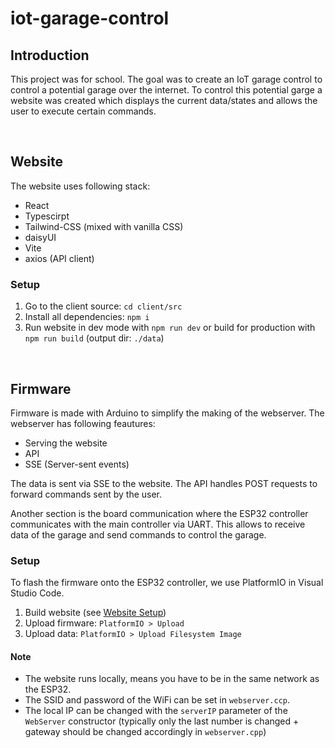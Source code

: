 # iot-garage-control

## Introduction
This project was for school. The goal was to create an IoT garage control to control a potential garage over the internet. 
To control this potential garge a website was created which displays the current data/states and allows the user to execute certain commands. 

<br>

## Website
The website uses following stack:
* React
* Typescirpt
* Tailwind-CSS (mixed with vanilla CSS)
* daisyUI
* Vite
* axios (API client)

### Setup
1. Go to the client source: `cd client/src`
2. Install all dependencies: `npm i`
3. Run website in dev mode with `npm run dev` or build for production with `npm run build` (output dir: `./data`)

<br>

## Firmware
Firmware is made with Arduino to simplify the making of the webserver.
The webserver has following feautures:
* Serving the website
* API
* SSE (Server-sent events)

The data is sent via SSE to the website. The API handles POST requests to forward commands sent by the user.

Another section is the board communication where the ESP32 controller communicates with the main controller via UART.
This allows to receive data of the garage and send commands to control the garage.


### Setup
To flash the firmware onto the ESP32 controller, we use PlatformIO in Visual Studio Code. 

1. Build website (see [Website Setup](#setup))
2. Upload firmware: `PlatformIO > Upload`
3. Upload data: `PlatformIO > Upload Filesystem Image`

#### Note
* The website runs locally, means you have to be in the same network as the ESP32.
* The SSID and password of the WiFi can be set in `webserver.ccp`. 
* The local IP can be changed with the `serverIP` parameter of the `WebServer` constructor (typically only the last number is changed + gateway should be changed accordingly in `webserver.cpp`)
